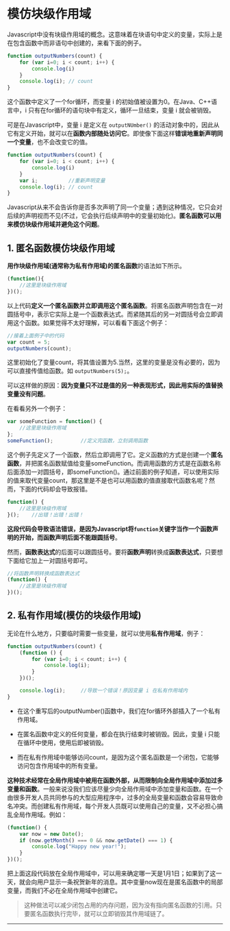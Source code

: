 # 模仿块级作用域

Javascript中没有块级作用域的概念。这意味着在块语句中定义的变量，实际上是在包含函数中而非语句中创建的，来看下面的例子。
```js
function outputNumbers(count) {
    for (var i=0; i < count; i++) {
        console.log(i)
    }
    console.log(i); // count
}
```

这个函数中定义了一个for循环，而变量 i 的初始值被设置为0。在Java、C++语言中，i 只有在for循环的语句块中有定义，循环一旦结束，变量 i 就会被销毁。

可是在Javascript中，变量 i 是定义在 `outputNUmber()` 的活动对象中的，因此从它有定义开始，就可以在**函数内部随处访问它**。即使像下面这样**错误地重新声明同一个变量**，也不会改变它的值。

```js
function outputNumbers(count) {
    for (var i=0; i < count; i++) {
        console.log(i)
    }
    var i;          //重新声明变量
    console.log(i); // count
}
```

Javascript从来不会告诉你是否多次声明了同一个变量；遇到这种情况，它只会对后续的声明视而不见(不过，它会执行后续声明中的变量初始化)。**匿名函数可以用来模仿块级作用域并避免这个问题**。

## **1. 匿名函数模仿块级作用域**

**用作块级作用域(通常称为私有作用域)的匿名函数**的语法如下所示。
```js
(function(){
    //这里是块级作用域
})();
```
以上代码**定义一个匿名函数并立即调用这个匿名函数**。将匿名函数声明包含在一对圆括号中，表示它实际上是一个函数表达式。而紧随其后的另一对圆括号会立即调用这个函数。如果觉得不太好理解，可以看看下面这个例子：
```js
//接着上面例子中的代码
var count = 5;
outputNumbers(count);
```

这里初始化了变量count，将其值设置为5.当然，这里的变量是没有必要的，因为可以直接传值给函数。如 `outputNumbers(5);`。

可以这样做的原因：**因为变量只不过是值的另一种表现形式，因此用实际的值替换变量没有问题**。

在看看另外一个例子：
```js
var someFunction = function() {
    //这里是块级作用域
};
someFunction();         //定义完函数，立刻调用函数
```
这个例子先定义了一个函数，然后立即调用了它。定义函数的方式是创建一个**匿名函数**，并把匿名函数赋值给变量someFunction。而调用函数的方式是在函数名称后面添加一对圆括号，即someFunction()。通过前面的例子知道，可以使用实际的值来取代变量count，那这里是不是也可以用函数的值直接取代函数名呢？然而，下面的代码却会导致报错。
```js
function() {
    //这里是块级作用域
}();    //出错！出错！出错！
```
**这段代码会导致语法错误，是因为Javascript将`function`关键字当作一个函数声明的开始，而函数声明后面不能跟圆括号**。

然而，**函数表达式**的后面可以跟圆括号。要将**函数声明**转换成**函数表达式**，只要想下面给它加上一对圆括号即可。
```js
//将函数声明转换成函数表达式
(function() {
    //这里是块级作用域
})();
```

## **2. 私有作用域(模仿的块级作用域)**

无论在什么地方，只要临时需要一些变量，就可以使用**私有作用域**，例子：
```js
function outputNumbers(count) {
    (function () {
        for (var i=0; i < count; i++) {
            console.log(i);
        }
    })();

    console.log(i);     //导致一个错误！原因变量 i 在私有作用域内
}
```

- 在这个重写后的outputNumber()函数中，我们在for循环外部插入了一个私有作用域。

- 在匿名函数中定义的任何变量，都会在执行结束时被销毁。因此，变量 i 只能在循环中使用，使用后即被销毁。
- 而在私有作用域中能够访问count，是因为这个匿名函数是一个闭包，它能够访问包含作用域中的所有变量。

**这种技术经常在全局作用域中被用在函数外部，从而限制向全局作用域中添加过多变量和函数**。一般来说没我们应该尽量少向全局作用域中添加变量和函数。在一个由很多开发人员共同参与的大型应用程序中，过多的全局变量和函数会容易导致命名冲突。而创建私有作用域，每个开发人员既可以使用自己的变量，又不必担心搞乱全局作用域。例如：
```js
(function() {
    var now = new Date();
    if (now.getMonth() === 0 && now.getDate() === 1) {
        console.log("Happy new year!");
    }
})();
```

把上面这段代码放在全局作用域中，可以用来确定哪一天是1月1日；如果到了这一天，就会向用户显示一条祝贺新年的消息。其中变量now现在是匿名函数中的局部变量，而我们不必在全局作用域中创建它。

> 这种做法可以减少闭包占用的内存问题，因为没有指向匿名函数的引用。只要匿名函数执行完毕，就可以立即销毁其作用域链了。

---
